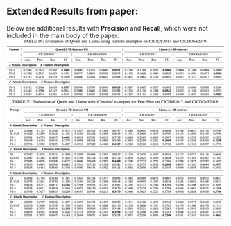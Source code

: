 ## Extended Results from paper:
Below are additional results with **Precision** and **Recall**, which were not included in the main body of the paper:
 ![Table 4 Results](./tables/table4.png) ![Table 5 Results](./tables/table5.png)
